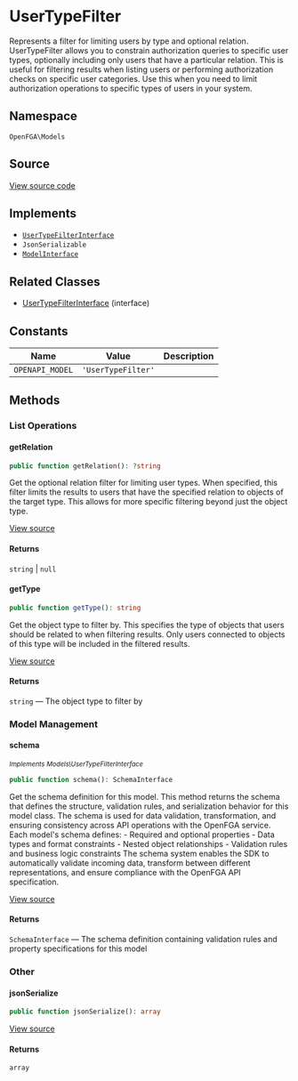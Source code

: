 # UserTypeFilter

Represents a filter for limiting users by type and optional relation. UserTypeFilter allows you to constrain authorization queries to specific user types, optionally including only users that have a particular relation. This is useful for filtering results when listing users or performing authorization checks on specific user categories. Use this when you need to limit authorization operations to specific types of users in your system.

## Namespace

`OpenFGA\Models`

## Source

[View source code](https://github.com/evansims/openfga-php/blob/main/src/Models/UserTypeFilter.php)

## Implements

* [`UserTypeFilterInterface`](UserTypeFilterInterface.md)
* `JsonSerializable`
* [`ModelInterface`](ModelInterface.md)

## Related Classes

* [UserTypeFilterInterface](Models/UserTypeFilterInterface.md) (interface)

## Constants

| Name            | Value              | Description |
| --------------- | ------------------ | ----------- |
| `OPENAPI_MODEL` | `'UserTypeFilter'` |             |

## Methods

### List Operations

#### getRelation

```php
public function getRelation(): ?string

```

Get the optional relation filter for limiting user types. When specified, this filter limits the results to users that have the specified relation to objects of the target type. This allows for more specific filtering beyond just the object type.

[View source](https://github.com/evansims/openfga-php/blob/main/src/Models/UserTypeFilter.php#L56)

#### Returns

`string` &#124; `null`

#### getType

```php
public function getType(): string

```

Get the object type to filter by. This specifies the type of objects that users should be related to when filtering results. Only users connected to objects of this type will be included in the filtered results.

[View source](https://github.com/evansims/openfga-php/blob/main/src/Models/UserTypeFilter.php#L65)

#### Returns

`string` — The object type to filter by

### Model Management

#### schema

*<small>Implements Models\UserTypeFilterInterface</small>*

```php
public function schema(): SchemaInterface

```

Get the schema definition for this model. This method returns the schema that defines the structure, validation rules, and serialization behavior for this model class. The schema is used for data validation, transformation, and ensuring consistency across API operations with the OpenFGA service. Each model&#039;s schema defines: - Required and optional properties - Data types and format constraints - Nested object relationships - Validation rules and business logic constraints The schema system enables the SDK to automatically validate incoming data, transform between different representations, and ensure compliance with the OpenFGA API specification.

[View source](https://github.com/evansims/openfga-php/blob/main/src/Models/ModelInterface.php#L52)

#### Returns

`SchemaInterface` — The schema definition containing validation rules and property specifications for this model

### Other

#### jsonSerialize

```php
public function jsonSerialize(): array

```

[View source](https://github.com/evansims/openfga-php/blob/main/src/Models/UserTypeFilter.php#L74)

#### Returns

`array`
